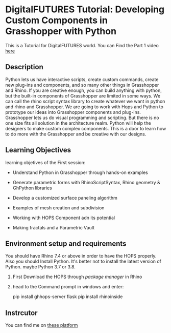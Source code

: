 



# DigitalFUTURES Tutorial: Developing Custom Components in Grasshopper with Python



This is a Tutorial for DigitalFUTURES world.
You can Find the Part 1 video [here](https://www.youtube.com/watch?v=UDuJm3PfnT4&t=1670s)


## Description
Python lets us have interactive scripts, create custom commands, create new plug-ins and components, and so many other things in Grasshopper and Rhino. If you are creative enough, you can build anything with python, but the built-in components of Grasshopper are limited in some ways. We can call the rhino script syntax library to create whatever we want in python and rhino and Grasshopper. We are going to work with Hops and Python to prototype our ideas into Grasshopper components and plug-ins. Grasshopper lets us do visual programming and scripting. But there is no one size fits all solution in the architecture realm. Python will help the designers to make custom complex components. This is a door to learn how to do more with the Grasshopper and be creative with our designs.

## Learning Objectives
learning objetives of the First session:
- Understand Python in Grasshopper through hands-on examples

- Generate parametric forms with RhinoScriptSyntax, Rhino geometry & GhPython libraries

- Develop a customized surface paneling algorithm
- Examples of mesh creation and subdivision
- Working with HOPS Component adn its potential
- Making fractals and a Parametric Vault


## Environment setup and requirements
You should have Rhino 7.4 or above in order to have the HOPS properly.
Also you should Install Python. It's better not to install the latest version of Python. maybe Python 3.7 or 3.8.

 1. First Download the HOPS through *package manager* in Rhino
 2. head to the Command prompt in windows and enter:
	 

    pip install ghhops-server flask 
    	 pip install rhinoinside
    
## Instrcutor
You can find me on [these platform](https://linktr.ee/MohammedBehjoo)



